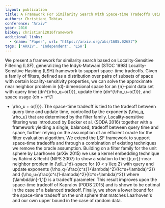 ```yaml
---
layout: publication
title: A Framework For Similarity Search With Space-time Tradeoffs Using Locality-sensitive Filtering
authors: Christiani Tobias
conference: "Arxiv"
year: 2016
bibkey: christiani2016framework
additional_links:
  - {name: "Paper", url: "https://arxiv.org/abs/1605.02687"}
tags: ['ARXIV', 'Independent', 'LSH']
---
```

We present a framework for similarity search based on Locality-Sensitive
Filtering (LSF), generalizing the Indyk-Motwani (STOC 1998) Locality-Sensitive
Hashing (LSH) framework to support space-time tradeoffs. Given a family of
filters, defined as a distribution over pairs of subsets of space with certain
locality-sensitivity properties, we can solve the approximate near neighbor
problem in \{d\}-dimensional space for an \{n\}-point data set with query time
\{dn^{\rho_q+o(1)}\}, update time \{dn^{\rho_u+o(1)}\}, and space usage \{dn + n^{1
+ \rho_u + o(1)}\}. The space-time tradeoff is tied to the tradeoff between
query time and update time, controlled by the exponents \{\rho_q, \rho_u\} that
are determined by the filter family. Locality-sensitive filtering was
introduced by Becker et al. (SODA 2016) together with a framework yielding a
single, balanced, tradeoff between query time and space, further relying on the
assumption of an efficient oracle for the filter evaluation algorithm. We
extend the LSF framework to support space-time tradeoffs and through a
combination of existing techniques we remove the oracle assumption.
  Building on a filter family for the unit sphere by Laarhoven (arXiv 2015) we
use a kernel embedding technique by Rahimi & Recht (NIPS 2007) to show a
solution to the \{(r,cr)\}-near neighbor problem in \{\ell_s^d\}-space for \{0 < s
\leq 2\} with query and update exponents
\{\rho_q=\frac{c^s(1+\lambda)^2}{(c^s+\lambda)^2}\} and
\{\rho_u=\frac{c^s(1-\lambda)^2}{(c^s+\lambda)^2}\} where \{\lambda\in[-1,1]\} is a
tradeoff parameter. This result improves upon the space-time tradeoff of
Kapralov (PODS 2015) and is shown to be optimal in the case of a balanced
tradeoff. Finally, we show a lower bound for the space-time tradeoff on the
unit sphere that matches Laarhoven's and our own upper bound in the case of
random data.
